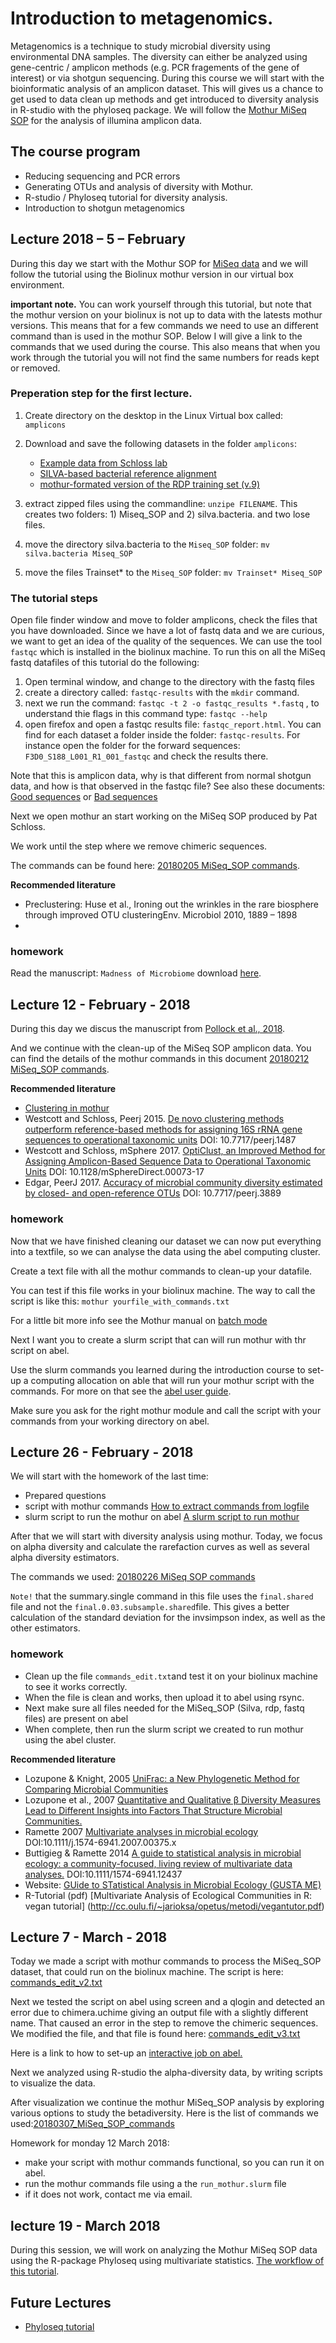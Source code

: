 # Introduction to metagenomics.

Metagenomics is a technique to study microbial diversity using environmental DNA samples.
The diversity can either be analyzed using gene-centric / amplicon methods (e.g. PCR fragements of the gene of interest) or via shotgun sequencing. During this course we will start with the bioinformatic analysis of an amplicon dataset.
This will gives us a chance to get used to data clean up methods and get introduced to diversity analysis in R-studio with the phyloseq package.
We will follow the [Mothur MiSeq SOP](https://www.mothur.org/wiki/MiSeq_SOP) for the analysis of illumina amplicon data.

## The course program

* Reducing sequencing and PCR errors
* Generating OTUs and analysis of diversity with Mothur.
* R-studio / Phyloseq tutorial for diversity analysis.
* Introduction to shotgun metagenomics

## Lecture 2018 – 5 – February

During this day we start with the Mothur SOP for [MiSeq data](https://www.mothur.org/wiki/MiSeq_SOP) and we will follow the tutorial using the Biolinux mothur version in our virtual box environment.

**important note.**
You can work yourself through this tutorial, but note that the mothur version on your biolinux is not up to data with the latests mothur versions. This means that for a few commands we need to use an different command than is used in the mothur SOP. Below I will give a link to the commands that we used during the course. This also means that when you work through the tutorial you will not find the same numbers for reads kept or removed.

### Preperation step for the first lecture.
1. Create directory on the desktop in the Linux Virtual box called: `amplicons`
2. Download and save the following datasets in the folder `amplicons`:
	* [Example data from Schloss lab](https://www.mothur.org/w/images/d/d6/MiSeqSOPData.zip)
	* [SILVA-based bacterial reference alignment](https://www.mothur.org/w/images/9/98/Silva.bacteria.zip)
	* [mothur-formated version of the RDP training set (v.9)](https://www.mothur.org/w/images/5/59/Trainset9_032012.pds.zip)

3. extract zipped files using the commandline: `unzipe FILENAME`. This creates two folders: 1) Miseq_SOP and 2) silva.bacteria. and two lose files.
4. move the directory silva.bacteria to the `Miseq_SOP` folder: `mv silva.bacteria Miseq_SOP`
5. move the files Trainset* to the `Miseq_SOP` folder: `mv Trainset* Miseq_SOP`

### The tutorial steps

Open file finder window and move to folder amplicons, check the files that you have downloaded.
Since we have a lot of fastq data and we are curious, we want to get an idea of the quality of the sequences. We can use the tool `fastqc` which is installed in the biolinux machine. To run this on all the MiSeq fastq datafiles of this tutorial do the following:

1. Open terminal window, and change to the directory with the fastq files
2. create a directory called:  `fastqc-results` with the `mkdir` command.
3. next we run the command: `fastqc -t 2 -o fastqc_results *.fastq` , to understand thie flags in this command type: `fastqc --help`
4. open firefox and open a fastqc results file: `fastqc_report.html`. You can find for each dataset a folder inside the folder: `fastqc-results`. For instance open the folder for the forward sequences: `F3D0_S188_L001_R1_001_fastqc` and check the results there.

Note that this is amplicon data, why is that different from normal shotgun data, and how is that observed in the fastqc file? See also these documents: [Good sequences](https://www.bioinformatics.babraham.ac.uk/projects/fastqc/good_sequence_short_fastqc.html) or [Bad sequences](https://www.bioinformatics.babraham.ac.uk/projects/fastqc/bad_sequence_fastqc.html)

Next we open mothur an start working on the MiSeq SOP produced by Pat Schloss.

We work until the step where we remove chimeric sequences.

The commands can be found here: [20180205 MiSeq_SOP commands](20180205_MiSeq_SOP_commands.md).

**Recommended literature**

* Preclustering: Huse et al., Ironing out the wrinkles in the rare biosphere through improved OTU clusteringEnv. Microbiol 2010, 1889 – 1898
*

### homework
Read the manuscript: `Madness of Microbiome` download [here](http://aem.asm.org/content/early/2018/01/29/AEM.02627-17.abstract).

## Lecture 12 - February - 2018

During this day we discus the manuscript from [Pollock et al., 2018](http://aem.asm.org/content/early/2018/01/29/AEM.02627-17.abstract).

And we continue with the clean-up of the MiSeq SOP amplicon data. You can find the details of the mothur commands in this document [20180212 MiSeq_SOP commands](20180212_MiSeq_SOP_commands.md).

**Recommended literature**

* [Clustering in mothur](http://blog.mothur.org/2016/01/12/mothur-and-qiime/#Clustering)
* Westcott and Schloss, Peerj 2015.  [De novo clustering methods outperform reference-based methods for assigning 16S rRNA gene sequences to operational taxonomic units](https://peerj.com/articles/1487/) DOI: 10.7717/peerj.1487
* Westcott and Schloss, mSphere 2017. [OptiClust, an Improved Method for Assigning Amplicon-Based Sequence Data to Operational Taxonomic Units](http://msphere.asm.org/content/2/2/e00073-17) DOI: 10.1128/mSphereDirect.00073-17
* Edgar, PeerJ 2017. [Accuracy of microbial community diversity estimated by closed- and open-reference OTUs](https://peerj.com/articles/3889/) DOI: 10.7717/peerj.3889

### homework
Now that we have finished cleaning our dataset we can now put everything into a textfile, so we can analyse the data using the abel computing cluster.

Create a text file with all the mothur commands to clean-up your datafile.

You can test if this file works in your biolinux machine. The way to call the script is like this: `mothur yourfile_with_commands.txt`

For a little bit more info see the Mothur manual on [batch mode](https://www.mothur.org/wiki/Batch_mode)

Next I want you to create a slurm script that can will run mothur with thr script on abel.

Use the slurm commands you learned during the introduction course to set-up a computing allocation on able that will run your mothur script with the commands. For more on that see the [abel user guide](http://www.uio.no/english/services/it/research/hpc/abel/help/user-guide/).

Make sure you ask for the right mothur module and call the script with your commands from your working directory on abel.

## Lecture 26 - February - 2018

We will start with the homework of the last time:

* Prepared questions
* script with mothur commands [How to extract commands from logfile](extract_from_logfile.md)
* slurm script to run the mothur on abel [A slurm script to run mothur](run_mothur.md)

After that we will start with diversity analysis using mothur. Today, we focus on alpha diversity and calculate the rarefaction curves as well as several alpha diversity estimators.

The commands we used: [20180226 MiSeq SOP commands](20180226_MISeq_SOP_commands.md)

`Note!` that the summary.single command in this file uses the `final.shared` file and not the `final.0.03.subsample.shared`file. This gives a better calculation of the standard deviation for the invsimpson index, as well as the other estimators.

### homework

* Clean up the file `commands_edit.txt`and test it on your biolinux machine to see it works correctly.
*  When the file is clean and works, then upload it to abel using rsync.
*  Next make sure all files needed for the MiSeq_SOP (Silva, rdp, fastq files) are present on abel
*  When complete, then run the slurm script we created to run mothur using the abel cluster.



**Recommended literature**

* Lozupone & Knight, 2005 [UniFrac: a New Phylogenetic Method for Comparing Microbial Communities](http://aem.asm.org/content/71/12/8228.long)
* Lozupone et al., 2007 [Quantitative and Qualitative β Diversity Measures Lead to Different Insights into Factors That Structure Microbial Communities.](http://aem.asm.org/content/73/5/1576.long)
* Ramette 2007 [Multivariate analyses in microbial ecology](https://academic.oup.com/femsec/article/62/2/142/434668) DOI:10.1111/j.1574-6941.2007.00375.x
* Buttigieg & Ramette 2014 [A guide to statistical analysis in microbial ecology: a community-focused, living review of multivariate data analyses.](http://onlinelibrary.wiley.com/doi/10.1111/1574-6941.12437/abstract;jsessionid=C7AF57B5E53898E4F0EEA4E177CCF2F7.f02t03) DOI:10.1111/1574-6941.12437
* Website: [GUide to STatistical Analysis in Microbial Ecology (GUSTA ME)](https://mb3is.megx.net/gustame)
* R-Tutorial (pdf) [Multivariate Analysis of Ecological
Communities in R: vegan tutorial] (http://cc.oulu.fi/~jarioksa/opetus/metodi/vegantutor.pdf)


## Lecture 7 - March - 2018

Today we made a script with mothur commands to process the MiSeq_SOP dataset,
that could run on the biolinux machine. The script is here: [commands_edit_v2.txt](metagenomics_scripts/commands_edit_v2.txt)

Next we tested the script on abel using screen and a qlogin and detected an error due to chimera.uchime giving an output file with a slightly different name. That caused an error in the step to remove the chimeric sequences. We modified the file, and that file is found here: [commands_edit_v3.txt](metagenomics_scripts/commands_edit_v3.txt)

Here is a link to how to set-up an [interactive job on abel.](interactive_job_on_abel.md)

Next we analyzed using R-studio the alpha-diversity data, by writing scripts to visualize the data.

After visualization we continue the mothur MiSeq_SOP analysis by exploring various options to study the betadiversity.
Here is the list of commands we used:[20180307_MiSeq_SOP_commands](20180307_MiSeq_SOP_commands.md)


Homework for monday 12 March 2018:
* make your script with mothur commands functional, so you can run it on abel.
* run the mothur commands file using a the `run_mothur.slurm` file
* if it does not work, contact me via email.


## lecture 19 - March 2018
During this session, we will work on analyzing the Mothur MiSeq SOP data using the R-package Phyloseq using multivariate statistics. [The workflow of this tutorial](phyloseq_tutorial.md). 


## Future Lectures
* [Phyloseq tutorial](http://deneflab.github.io/MicrobeMiseq/demos/mothur_2_phyloseq.html)
